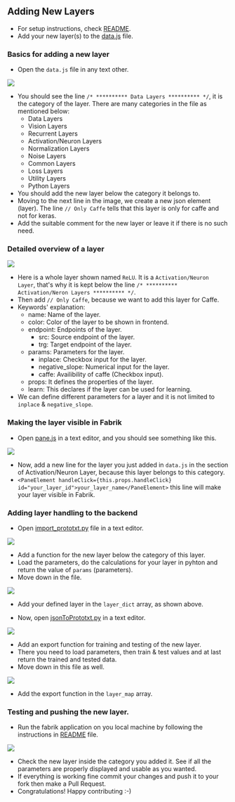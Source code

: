 ## Adding New Layers

- For setup instructions, check [README](https://github.com/Cloud-CV/Fabrik/blob/master/README.md).
- Add your new layer(s) to the [data.js](https://github.com/Cloud-CV/Fabrik/blob/master/ide/static/js/data.js) file.

### Basics for adding a new layer

- Open the ```data.js``` file in any text other.

<img src="layercategory.png" />

- You should see the line ```/* ********** Data Layers ********** */```, it is the category of the layer. There are many categories in the file as mentioned below:
    - Data Layers
    - Vision Layers
    - Recurrent Layers
    - Activation/Neuron Layers
    - Normalization Layers
    - Noise Layers
    - Common Layers
    - Loss Layers
    - Utility Layers
    - Python Layers
- You should add the new layer below the category it belongs to.
- Moving to the next line in the image, we create a new json element (layer). The line ```// Only Caffe``` tells that this layer is only for caffe and not for keras.
- Add the suitable comment for the new layer or leave it if there is no such need.

### Detailed overview of a layer

<img src="layerdetails.png" />

- Here is a whole layer shown named ```ReLU```. It is a ```Activation/Neuron Layer```, that's why it is kept below the line ```/* ********** Activation/Neron Layers ********** */```.
- Then add ```// Only Caffe```, because we want to add this layer for Caffe.
- Keywords' explanation:
    - name: Name of the layer.
    - color: Color of the layer to be shown in frontend.
    - endpoint: Endpoints of the layer.
        - src: Source endpoint of the layer.
        - trg: Target endpoint of the layer.
    - params: Parameters for the layer.
        - inplace: Checkbox input for the layer.
        - negative_slope: Numerical input for the layer.
        - caffe: Availibility of caffe (Checkbox input).
    - props: It defines the properties of the layer.
    - learn: This declares if the layer can be used for learning.
- We can define different parameters for a layer and it is not limited to ```inplace``` & ```negative_slope```.

### Making the layer visible in Fabrik

- Open [pane.js](https://github.com/Cloud-CV/Fabrik/blob/master/ide/static/js/pane.js) in a text editor, and you should see something like this.

<img src="layerpanel.png" />

- Now, add a new line for the layer you just added in ```data.js``` in the section of Activation/Neuron Layer, because this layer belongs to this category.
- ```<PaneElement handleClick={this.props.handleClick} id="your_layer_id">your_layer_name</PaneElement>``` this line will make your layer visible in Fabrik.

### Adding layer handling to the backend

- Open [import_prototxt.py](https://github.com/Cloud-CV/Fabrik/blob/master/caffe_app/views/import_prototxt.py) file in a text editor.

<img src="layerImportPrototxt1.png" />

- Add a function for the new layer below the category of this layer.
- Load the parameters, do the calculations for your layer in pyhton and return the value of ```params``` (parameters).
- Move down in the file.

<img src="layerImportPrototxt2.png" />

- Add your defined layer in the ```layer_dict``` array, as shown above.

- Now, open [jsonToPrototxt.py](https://github.com/Cloud-CV/Fabrik/blob/master/ide/utils/jsonToPrototxt.py) in a text editor.

<img src="layerJSONtoPrototxt1.png" />

- Add an export function for training and testing of the new layer.
- There you need to load parameters, then train & test values and at last return the trained and tested data.
- Move down in this file as well.

<img src="layerJSONtoPrototxt2.png" />

- Add the export function in the ```layer_map``` array.

### Testing and pushing the new layer.

- Run the fabrik application on you local machine by following the instructions in [README](https://github.com/Cloud-CV/Fabrik/blob/master/README.md) file.

<img src="layertesting.png" />

- Check the new layer inside the category you added it. See if all the parameters are properly displayed and usable as you wanted.
- If everything is working fine commit your changes and push it to your fork then make a Pull Request.
- Congratulations! Happy contributing :-)
